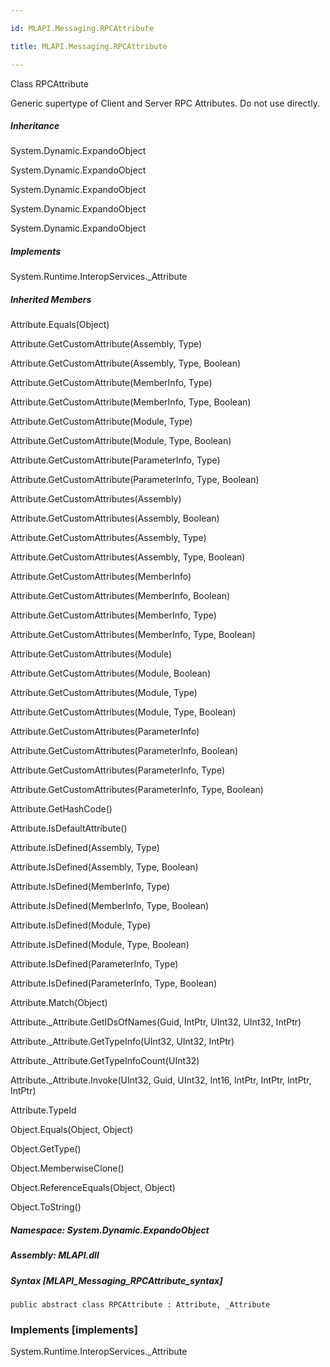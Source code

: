 ```yaml
---

id: MLAPI.Messaging.RPCAttribute

title: MLAPI.Messaging.RPCAttribute

---
```


Class RPCAttribute

<div class="markdown level0 summary" markdown="1">

Generic supertype of Client and Server RPC Attributes. Do not use
directly.

</div>

<div class="markdown level0 conceptual" markdown="1">

</div>

<div class="inheritance" markdown="1">

##### Inheritance

<div class="level0" markdown="1">

System.Dynamic.ExpandoObject

</div>

<div class="level1" markdown="1">

System.Dynamic.ExpandoObject

</div>

<div class="level2" markdown="1">

System.Dynamic.ExpandoObject

</div>

<div class="level3" markdown="1">

System.Dynamic.ExpandoObject

</div>

<div class="level3" markdown="1">

System.Dynamic.ExpandoObject

</div>

</div>

<div markdown="1" classs="implements">

##### Implements

<div markdown="1">

System.Runtime.InteropServices.\_Attribute

</div>

</div>

<div class="inheritedMembers" markdown="1">

##### Inherited Members

<div markdown="1">

Attribute.Equals(Object)

</div>

<div markdown="1">

Attribute.GetCustomAttribute(Assembly, Type)

</div>

<div markdown="1">

Attribute.GetCustomAttribute(Assembly, Type, Boolean)

</div>

<div markdown="1">

Attribute.GetCustomAttribute(MemberInfo, Type)

</div>

<div markdown="1">

Attribute.GetCustomAttribute(MemberInfo, Type, Boolean)

</div>

<div markdown="1">

Attribute.GetCustomAttribute(Module, Type)

</div>

<div markdown="1">

Attribute.GetCustomAttribute(Module, Type, Boolean)

</div>

<div markdown="1">

Attribute.GetCustomAttribute(ParameterInfo, Type)

</div>

<div markdown="1">

Attribute.GetCustomAttribute(ParameterInfo, Type, Boolean)

</div>

<div markdown="1">

Attribute.GetCustomAttributes(Assembly)

</div>

<div markdown="1">

Attribute.GetCustomAttributes(Assembly, Boolean)

</div>

<div markdown="1">

Attribute.GetCustomAttributes(Assembly, Type)

</div>

<div markdown="1">

Attribute.GetCustomAttributes(Assembly, Type, Boolean)

</div>

<div markdown="1">

Attribute.GetCustomAttributes(MemberInfo)

</div>

<div markdown="1">

Attribute.GetCustomAttributes(MemberInfo, Boolean)

</div>

<div markdown="1">

Attribute.GetCustomAttributes(MemberInfo, Type)

</div>

<div markdown="1">

Attribute.GetCustomAttributes(MemberInfo, Type, Boolean)

</div>

<div markdown="1">

Attribute.GetCustomAttributes(Module)

</div>

<div markdown="1">

Attribute.GetCustomAttributes(Module, Boolean)

</div>

<div markdown="1">

Attribute.GetCustomAttributes(Module, Type)

</div>

<div markdown="1">

Attribute.GetCustomAttributes(Module, Type, Boolean)

</div>

<div markdown="1">

Attribute.GetCustomAttributes(ParameterInfo)

</div>

<div markdown="1">

Attribute.GetCustomAttributes(ParameterInfo, Boolean)

</div>

<div markdown="1">

Attribute.GetCustomAttributes(ParameterInfo, Type)

</div>

<div markdown="1">

Attribute.GetCustomAttributes(ParameterInfo, Type, Boolean)

</div>

<div markdown="1">

Attribute.GetHashCode()

</div>

<div markdown="1">

Attribute.IsDefaultAttribute()

</div>

<div markdown="1">

Attribute.IsDefined(Assembly, Type)

</div>

<div markdown="1">

Attribute.IsDefined(Assembly, Type, Boolean)

</div>

<div markdown="1">

Attribute.IsDefined(MemberInfo, Type)

</div>

<div markdown="1">

Attribute.IsDefined(MemberInfo, Type, Boolean)

</div>

<div markdown="1">

Attribute.IsDefined(Module, Type)

</div>

<div markdown="1">

Attribute.IsDefined(Module, Type, Boolean)

</div>

<div markdown="1">

Attribute.IsDefined(ParameterInfo, Type)

</div>

<div markdown="1">

Attribute.IsDefined(ParameterInfo, Type, Boolean)

</div>

<div markdown="1">

Attribute.Match(Object)

</div>

<div markdown="1">

Attribute.\_Attribute.GetIDsOfNames(Guid, IntPtr, UInt32, UInt32,
IntPtr)

</div>

<div markdown="1">

Attribute.\_Attribute.GetTypeInfo(UInt32, UInt32, IntPtr)

</div>

<div markdown="1">

Attribute.\_Attribute.GetTypeInfoCount(UInt32)

</div>

<div markdown="1">

Attribute.\_Attribute.Invoke(UInt32, Guid, UInt32, Int16, IntPtr,
IntPtr, IntPtr, IntPtr)

</div>

<div markdown="1">

Attribute.TypeId

</div>

<div markdown="1">

Object.Equals(Object, Object)

</div>

<div markdown="1">

Object.GetType()

</div>

<div markdown="1">

Object.MemberwiseClone()

</div>

<div markdown="1">

Object.ReferenceEquals(Object, Object)

</div>

<div markdown="1">

Object.ToString()

</div>

</div>

##### **Namespace**: System.Dynamic.ExpandoObject

##### **Assembly**: MLAPI.dll

##### Syntax [MLAPI_Messaging_RPCAttribute_syntax]

    public abstract class RPCAttribute : Attribute, _Attribute

### Implements [implements]

<div markdown="1">

System.Runtime.InteropServices.\_Attribute

</div>
